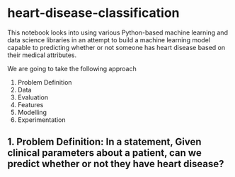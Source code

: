 # heart-disease-classification

This notebook looks into using various Python-based machine learning and data science libraries in an attempt to build a machine learning model capable to predicting whether or not someone has heart disease based on their medical attributes.

We are going to take the following approach
1. Problem Definition
2. Data
3. Evaluation
4. Features
5. Modelling
6. Experimentation

## 1. Problem Definition: In a statement, Given clinical parameters about a patient, can we predict whether or not they have heart disease?
